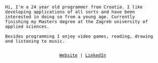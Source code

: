 <samp>
  Hi, I'm a 24 year old programmer from Croatia. I like developing applications of all sorts and have been interested in doing so from a young age. Currently finishing my Masters degree at the Zagreb university of applied sciences.<br/><br />
  Besides programming I enjoy video games, reading, drawing and listening to music. <br /> <br />
</samp>

<p align="center">
  <samp>
    <a href="https://matijanovosel.com">Website</a> |
    <a href="https://www.linkedin.com/in/matijanovosel">LinkedIn</a>
  </samp>
</p>
